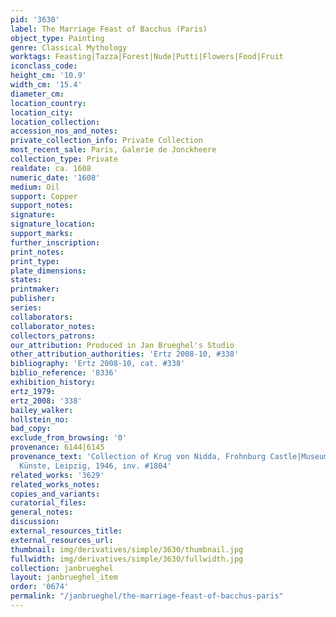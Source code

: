 ```yaml
---
pid: '3630'
label: The Marriage Feast of Bacchus (Paris)
object_type: Painting
genre: Classical Mythology
worktags: Feasting|Tazza|Forest|Nude|Putti|Flowers|Food|Fruit
iconclass_code:
height_cm: '10.9'
width_cm: '15.4'
diameter_cm:
location_country:
location_city:
location_collection:
accession_nos_and_notes:
private_collection_info: Private Collection
most_recent_sale: Paris, Galerie de Jonckheere
collection_type: Private
realdate: ca. 1608
numeric_date: '1608'
medium: Oil
support: Copper
support_notes:
signature:
signature_location:
support_marks:
further_inscription:
print_notes:
print_type:
plate_dimensions:
states:
printmaker:
publisher:
series:
collaborators:
collaborator_notes:
collectors_patrons:
our_attribution: Produced in Jan Brueghel's Studio
other_attribution_authorities: 'Ertz 2008-10, #338'
bibliography: 'Ertz 2008-10, cat. #338'
biblio_reference: '8336'
exhibition_history:
ertz_1979:
ertz_2008: '338'
bailey_walker:
hollstein_no:
bad_copy:
exclude_from_browsing: '0'
provenance: 6144|6145
provenance_text: 'Collection of Krug von Nidda, Frohnburg Castle|Museum der Bildenden
  Künste, Leipzig, 1946, inv. #1804'
related_works: '3629'
related_works_notes:
copies_and_variants:
curatorial_files:
general_notes:
discussion:
external_resources_title:
external_resources_url:
thumbnail: img/derivatives/simple/3630/thumbnail.jpg
fullwidth: img/derivatives/simple/3630/fullwidth.jpg
collection: janbrueghel
layout: janbrueghel_item
order: '0674'
permalink: "/janbrueghel/the-marriage-feast-of-bacchus-paris"
---
```

